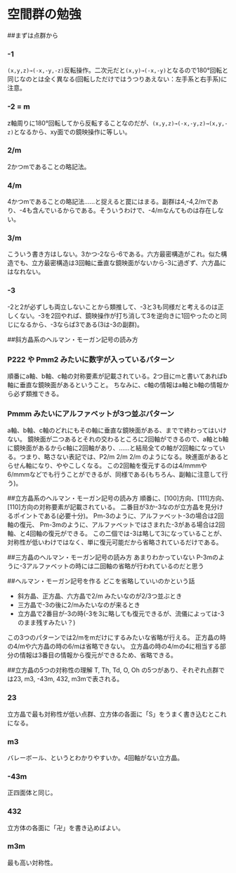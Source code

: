 ﻿空間群の勉強
======
##まずは点群から

### -1
`(x,y,z)→(-x,-y,-z)`反転操作。二次元だと`(x,y)→(-x,-y)`となるので180°回転と同じなのとは全く異なる(回転しただけではうつりあえない：左手系と右手系)に注意。
### -2 = m
z軸周りに180°回転してから反転することなのだが、`(x,y,z)→(-x,-y,z)→(x,y,-z)`となるから、xy面での鏡映操作に等しい。
### 2/m
2かつmであることの略記法。
### 4/m
4かつmであることの略記法……と捉えると罠にはまる。副群は4,-4,2/mであり、-4も含んでいるからである。そういうわけで、-4/mなんてものは存在しない。
### 3/m
こういう書き方はしない。3かつ-2なら-6である。六方最密構造がこれ。似た構造でも、立方最密構造は3回軸に垂直な鏡映面がないから-3に過ぎず、六方晶にはなれない。
### -3
-2と2が必ずしも両立しないことから類推して、-3と3も同様だと考えるのは正しくない。-3を2回やれば、鏡映操作が打ち消して3を逆向きに1回やったのと同じになるから、-3ならば3である(3は-3の副群)。

##斜方晶系のヘルマン・モーガン記号の読み方
### P222 や Pmm2 みたいに数字が入っているパターン
順番にa軸、b軸、c軸の対称要素が記載されている。2つ目にmと書いてあればb軸に垂直な鏡映面があるということ。
ちなみに、c軸の情報はa軸とb軸の情報から必ず類推できる。
### Pmmm みたいにアルファベットが3つ並ぶパターン
a軸、b軸、c軸のどれにもその軸に垂直な鏡映面がある、までで終わってはいけない。
鏡映面が二つあるとそれの交わるところに2回軸ができるので、a軸とb軸に鏡映面があるからc軸に2回軸があり、……と結局全ての軸が2回軸になっている。つまり、略さない表記では、P2/m 2/m 2/m のようになる。映進面があるとらせん軸になり、ややこしくなる。
この2回軸を復元するのは4/mmmや6/mmmなどでも行うことができるが、同様である(もちろん、副軸に注意して行う)。

##立方晶系のヘルマン・モーガン記号の読み方
順番に、[100]方向、[111]方向、[110]方向の対称要素が記載されている。
二番目が3か-3なのが立方晶を見分けるポイントである(必要十分)。
Pm-3のように、アルファベット-3の場合は2回軸の復元、
Pm-3mのように、アルファベットではさまれた-3がある場合は2回軸、と4回軸の復元ができる。
この二個では-3は略して3になっていることが、対称性が低いわけではなく、単に復元可能だから省略されているだけである。

##三方晶のヘルマン・モーガン記号の読み方
あまりわかっていない
P-3mのように-3アルファベットの時には二回軸の省略が行われているのだと思う

##ヘルマン・モーガン記号を作る
どこを省略していいのかという話

 + 斜方晶、正方晶、六方晶で2/m みたいなのが2/3つ並ぶとき
 + 三方晶で-3の後に2/mみたいなのが来るとき
 + 立方晶で2番目が-3の時(-3を3に略しても復元できるが、流儀によっては-3のまま残すみたい？)

この3つのパターンでは2/mをmだけにするみたいな省略が行える。
正方晶の時の4/mや六方晶の時の6/mは省略できない。
立方晶の時の4/mの4に相当する部分の情報は3番目の情報から復元ができるため、省略できる。

##立方晶の5つの対称性の理解
T, Th, Td, O, Oh の5つがあり、それぞれ点群では23, m3, -43m, 432, m3mで表される。
### 23
立方晶で最も対称性が低い点群、立方体の各面に「S」をうまく書き込むとこれになる。
### m3
バレーボール、というとわかりやすいか。4回軸がない立方晶。
### -43m
正四面体と同じ。
### 432
立方体の各面に「卍」を書き込めばよい。
### m3m
最も高い対称性。

